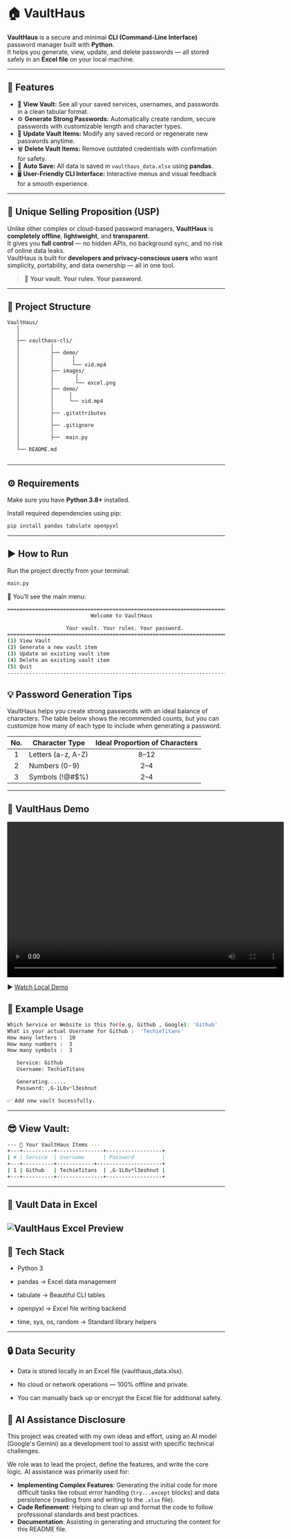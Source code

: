 # 🏠 VaultHaus 

**VaultHaus** is a secure and minimal **CLI (Command-Line Interface)** password manager built with **Python**.  
It helps you generate, view, update, and delete passwords — all stored safely in an **Excel file** on your local machine.

---

## 🚀 Features

- 🔐 **View Vault:** See all your saved services, usernames, and passwords in a clean tabular format.  
- ⚙️ **Generate Strong Passwords:** Automatically create random, secure passwords with customizable length and character types.  
- 🧱 **Update Vault Items:** Modify any saved record or regenerate new passwords anytime.  
- 🗑️ **Delete Vault Items:** Remove outdated credentials with confirmation for safety.  
- 💾 **Auto Save:** All data is saved in `vaulthaus_data.xlsx` using **pandas**.  
- 🖥️ **User-Friendly CLI Interface:** Interactive menus and visual feedback for a smooth experience.  

---

## 💎 Unique Selling Proposition (USP)

Unlike other complex or cloud-based password managers, **VaultHaus** is **completely offline**, **lightweight**, and **transparent**.  
It gives you **full control** — no hidden APIs, no background sync, and no risk of online data leaks.  
VaultHaus is built for **developers and privacy-conscious users** who want simplicity, portability, and data ownership — all in one tool.

> 🧠 **Your vault. Your rules. Your password.**

---

## 📂 Project Structure
 ```
VaultHaus/
    │
    │
    ├── vaulthaus-cli/
    │          │
    │          ├── demo/
    │          │      │
    │          │      └── vid.mp4
    │          ├── images/
    │          │       │
    │          │       └── excel.png
    │          ├── demo/
    │          │     │
    │          │     └── vid.mp4
    │          │
    │          ├── .gitattributes  
    │          │
    │          ├── .gitignore 
    │          │
    │          ├──  main.py
    │
    └── README.md 
      
```


---

## ⚙️ Requirements

Make sure you have **Python 3.8+** installed.

Install required dependencies using pip:

```bash
pip install pandas tabulate openpyxl
```
---
 
## ▶️ How to Run

Run the project directly from your terminal:

```bash
main.py
```

👀 You’ll see the main menu:

```bash
==========================================================================
                           Welcome to VaultHaus

                   Your vault. Your rules. Your password.
==========================================================================
(1) View Vault
(2) Generate a new vault item
(3) Update an existing vault item
(4) Delete an existing vault item
(5) Quit
--------------------------------------------------------------------------
```

## 💡 Password Generation Tips
 VaultHaus helps you create strong passwords with an ideal balance of characters. The table below shows the recommended counts, but you can customize how many of each type to include when generating a password.

 | No. | Character Type     | Ideal Proportion of Characters |
 |:---:|--------------------|:-----------------:|
 | 1   | Letters (a-z, A-Z) | 8–12              |
 | 2   | Numbers (0-9)      | 2–4               |
 | 3   | Symbols (!@#$%)    | 2–4               |

---

## 🎥 VaultHaus Demo

 
<video width="640" height="360" controls>
  <source src="vaulthaus-cli/demo/vid.mp4" type="video/mp4">
  Your browser does not support the video tag.
</video>

▶️ [Watch Local Demo](vaulthaus-cli/demo/vid.mp4)

## 🧠 Example Usage

```bash
Which Service or Website is this for(e.g, Github , Google): 'Github'
What is your actual Username for Github :  'TechieTitans'
How many letters :  10
How many numbers :  3
How many symbols :  3

   Service: Github
   Username: TechieTitans

   Generating......
   Password: ,G-1L0v*l3eshnut

✅ Add new vault Sucessfully.
```
---
## 😎 View Vault:

```bash
--- 🔐 Your VaultHaus Items ---
+---+----------+---------------+------------------+
| # | Service  | Username      | Password         |
+---+----------+------------+---------------------+
| 1 | Github   | TechieTitans  | ,G-1L0v*l3eshnut |
+---+----------+---------------+------------------+
```
---
## 👀 Vault Data in Excel

![VaultHaus Excel Preview](vaulthaus-cli/images/excel.png)
---
## 🧩 Tech Stack

- Python 3

- pandas → Excel data management

- tabulate → Beautiful CLI tables

- openpyxl → Excel file writing backend

- time, sys, os, random → Standard library helpers

---

## 🔒 Data Security

- Data is stored locally in an Excel file (vaulthaus_data.xlsx).

- No cloud or network operations — 100% offline and private.

- You can manually back up or encrypt the Excel file for additional safety.

## 🤖 AI Assistance Disclosure

This project was created with my own ideas and effort, using an AI model (Google's Gemini) as a development tool to assist with specific technical challenges.

We role was to lead the project, define the features, and write the core logic. AI assistance was primarily used for:

-   **Implementing Complex Features**: Generating the initial code for more difficult tasks like robust error handling (`try...except` blocks) and data persistence (reading from and writing to the `.xlsx` file).
-   **Code Refinement**: Helping to clean up and format the code to follow professional standards and best practices.
-   **Documentation**: Assisting in generating and structuring the content for this README file.
